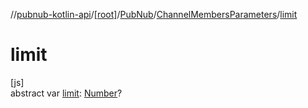//[pubnub-kotlin-api](../../../../index.md)/[[root]](../../index.md)/[PubNub](../index.md)/[ChannelMembersParameters](index.md)/[limit](limit.md)

# limit

[js]\
abstract var [limit](limit.md): [Number](https://kotlinlang.org/api/core/kotlin-stdlib/kotlin/-number/index.html)?
